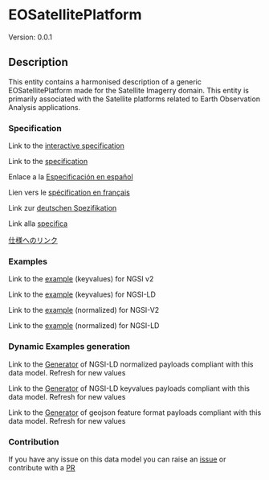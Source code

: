 # EOSatellitePlatform
Version: 0.0.1

## Description 

This entity contains a harmonised description of a generic EOSatellitePlatform made for the Satellite Imagerry domain. This entity is primarily associated with the Satellite platforms related to Earth Observation Analysis applications.
### Specification

Link to the [interactive specification](https://swagger.lab.fiware.org/?url=https://smart-data-models.github.io/dataModel.SatelliteImagery/EOSatellitePlatform/swagger.yaml)

Link to the [specification](https://github.com/smart-data-models/dataModel.SatelliteImagery/blob/master/EOSatellitePlatform/doc/spec.md)

Enlace a la [Especificación en español](https://github.com/smart-data-models/dataModel.SatelliteImagery/blob/master/EOSatellitePlatform/doc/spec_ES.md)

Lien vers le [spécification en français](https://github.com/smart-data-models/dataModel.SatelliteImagery/blob/master/EOSatellitePlatform/doc/spec_FR.md)

Link zur [deutschen Spezifikation](https://github.com/smart-data-models/dataModel.SatelliteImagery/blob/master/EOSatellitePlatform/doc/spec_DE.md)

Link alla [specifica](https://github.com/smart-data-models/dataModel.SatelliteImagery/blob/master/EOSatellitePlatform/doc/spec_IT.md)

[仕様へのリンク](https://github.com/smart-data-models/dataModel.SatelliteImagery/blob/master/EOSatellitePlatform/doc/spec_JA.md)
### Examples

Link to the [example](https://smart-data-models.github.io/dataModel.SatelliteImagery/EOSatellitePlatform/examples/example.json) (keyvalues) for NGSI v2

Link to the [example](https://smart-data-models.github.io/dataModel.SatelliteImagery/EOSatellitePlatform/examples/example.jsonld) (keyvalues) for NGSI-LD

Link to the [example](https://smart-data-models.github.io/dataModel.SatelliteImagery/EOSatellitePlatform/examples/example-normalized.json) (normalized) for NGSI-V2

Link to the [example](https://smart-data-models.github.io/dataModel.SatelliteImagery/EOSatellitePlatform/examples/example-normalized.jsonld) (normalized) for NGSI-LD
### Dynamic Examples generation

Link to the [Generator](https://smartdatamodels.org/extra/ngsi-ld_generator.php?schemaUrl=https://raw.githubusercontent.com/smart-data-models/dataModel.SatelliteImagery/master/EOSatellitePlatform/schema.json&email=info@smartdatamodels.org) of NGSI-LD normalized payloads compliant with this data model. Refresh for new values

Link to the [Generator](https://smartdatamodels.org/extra/ngsi-ld_generator_keyvalues.php?schemaUrl=https://raw.githubusercontent.com/smart-data-models/dataModel.SatelliteImagery/master/EOSatellitePlatform/schema.json&email=info@smartdatamodels.org) of NGSI-LD keyvalues payloads compliant with this data model. Refresh for new values

Link to the [Generator](https://smartdatamodels.org/extra/geojson_features_generator.php?schemaUrl=https://raw.githubusercontent.com/smart-data-models/dataModel.SatelliteImagery/master/EOSatellitePlatform/schema.json&email=info@smartdatamodels.org) of geojson feature format payloads compliant with this data model. Refresh for new values
### Contribution

 If you have any issue on this data model you can raise an [issue](https://github.com/smart-data-models/dataModel.SatelliteImagery/issues)  or contribute with a [PR](https://github.com/smart-data-models/dataModel.SatelliteImagery/pulls)